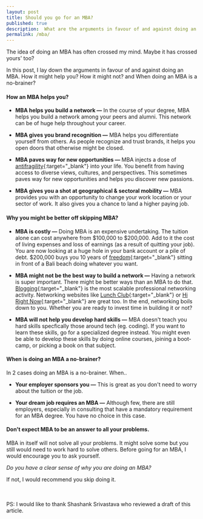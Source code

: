 ```yaml
---
layout: post
title: Should you go for an MBA?
published: true
description:  What are the arguments in favour of and against doing an MBA? How it might help you? How it might not? and When is doing an MBA is a no-brainer? 
permalink: /mba/
---
```


The idea of doing an MBA has often crossed my mind. Maybe it has crossed yours' too? 

In this post, I lay down the arguments in favour of and against doing an MBA. How it might help you? How it might not? and When doing an MBA is a no-brainer? 

####  **How an MBA helps you?**

- **MBA helps you build a network —**  In the course of your degree, MBA helps you build a network among your peers and alumni. This network can be of huge help throughout your career.

- **MBA gives you brand recognition —**  MBA helps you differentiate yourself from others. As people recognize and trust brands, it helps you open doors that otherwise might be closed.

- **MBA paves way for new opportunities —**  MBA injects a dose of [antifragility](https://en.wikipedia.org/wiki/Antifragile){:target="_blank"} into your life. You benefit from having access to diverse views, cultures, and perspectives. This sometimes paves way for new opportunities and helps you discover new passions.

- **MBA gives you a shot at geographical & sectoral mobility —** MBA provides you with an opportunity to change your work location or your sector of work. It also gives you a chance to land a higher paying job. 

#### **Why you might be better off skipping MBA?**

- **MBA is costly —** Doing MBA is an expensive undertaking. The tuition alone can cost anywhere from $100,000 to $200,000. Add to it the cost of living expenses and loss of earnings (as a result of quitting your job). You are now looking at a huge hole in your bank account or a pile of debt. $200,000 buys you 10 years of [freedom](http://nomadlist.com/){:target="_blank"} sitting in front of a Bali beach doing whatever you want. 

- **MBA might not be the best way to build a network —** Having a network is super important. There might be better ways than an MBA to do that. [Blogging](https://andrewchen.co/professional-blogging/){:target="_blank"} is the most scalable professional networking activity. Networking websites like [Lunch Club](https://lunchclub.ai/){:target="_blank"} or [Hi Right Now](http://hirightnow.co/){:target="_blank"} are great too. In the end, networking boils down to you. Whether you are ready to invest time in building it or not? 

- **MBA will not help you develop hard skills —** MBA doesn't teach you hard skills specfically those around tech (eg. coding). If you want to learn these skills, go for a specialized degree instead. You might even be able to develop these skills by doing online courses, joining a boot-camp, or picking a book on that subject.    

#### **When is doing an MBA a no-brainer?**

In 2 cases doing an MBA is a no-brainer. When.. 

- **Your employer sponsors you —** This is great as you don't need to worry about the tuition or the job.   

- **Your dream job requires an MBA —**  Although few, there are still employers, especially in consulting that have a mandatory requirement for an MBA degree. You have no choice in this case.  


#### **Don't expect MBA to be an answer to all your problems.** 

MBA in itself will not solve all your problems. It might solve some but you still would need to work hard to solve others. Before going for an MBA, I would encourage you to ask yourself. 

_Do you have a clear sense of why you are doing an MBA?_ 

If not, I would recommend you skip doing it.

<br/>
<br/>
PS: I would like to thank Shashank Srivastava who reviewed a draft of this article.